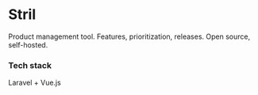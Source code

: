 # Stril
Product management tool. Features, prioritization, releases. Open source, self-hosted.

### Tech stack
Laravel + Vue.js
